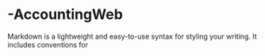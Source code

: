 # -AccountingWeb
Markdown is a lightweight and easy-to-use syntax for styling your writing. It includes conventions for
